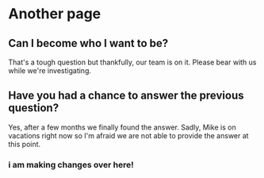 <html>
<head>
    <title>My Notes</title>
    <link href="style.css" rel="stylesheet">
</head>
  </html>

# Another page

## Can I become who I want to be?

That's a tough question but thankfully, our team is on it. Please bear with us while we're investigating.

## Have you had a chance to answer the previous question?

Yes, after a few months we finally found the answer. Sadly, Mike is on vacations right now so I'm afraid we are not able to provide the answer at this point.

### i am making changes over here!



